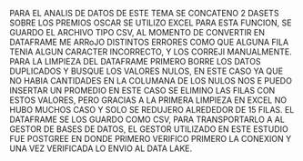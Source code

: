 PARA EL ANALIS DE DATOS DE ESTE TEMA SE CONCATENO 2 DASETS SOBRE LOS PREMIOS OSCAR 
SE UTILIZO EXCEL PARA ESTA FUNCION, SE GUARDO EL ARCHIVO TIPO CSV, AL MOMENTO DE CONVERTIR
EN DATAFRAME ME ARRoJO DISTINTOS ERRORES COMO QUE ALGUNA FILA TENIA ALGUN CARACTER INCORRECTO,
Y LOS CORREJI MANUALMENTE.
PARA LA LIMPIEZA DEL DATAFRAME PRIMERO BORRE LOS DATOS DUPLICADOS Y BUSQUE LOS VALORES NULOS, 
EN ESTE CASO YA QUE NO HABIA CANTIDADES EN LA COLUMANA DE LOS NULOS NOS E PUEDO INSERTAR UN PROMEDIO 
EN ESTE CASO SE ELIMINO LAS FILAS CON ESTOS VALORES, PERO GRACIAS A LA PRIMERA LIMPIEZA EN EXCEL 
NO HUBO MUCHOS CASO Y SOLO SE REDUJERO ALREDEDOR DE 15 FILAS.
EL DATAFRAME SE LOS GUARDO COMO CSV, PARA TRANSPORTARLO A AL GESTOR DE BASES DE DATOS, 
EL GESTOR UTILIZADO EN ESTE ESTUDIO FUE POSTGREE EN DONDE PRIMERO VERIFICO PRIMERO LA CONEXION Y 
UNA VEZ VERIFICADA LO ENVIO AL DATA LAKE.

